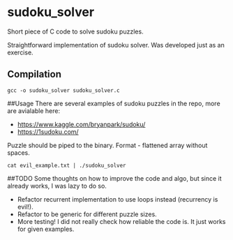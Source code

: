 # sudoku_solver
Short piece of C code to solve sudoku puzzles.

Straightforward implementation of sudoku solver. Was developed just as an exercise.
## Compilation
```
gcc -o sudoku_solver sudoku_solver.c
```
##Usage
There are several examples of sudoku puzzles in the repo, more are avialable here:

* https://www.kaggle.com/bryanpark/sudoku/
* https://1sudoku.com/

Puzzle should be piped to the binary. Format - flattened array without spaces.

```
cat evil_example.txt | ./sudoku_solver
```
##TODO
Some thoughts on how to improve the code and algo, but since it already works, I was lazy to do so.

* Refactor recurrent implementation to use loops instead (recurrency is evil!).
* Refactor to be generic for different puzzle sizes.
* More testing! I did not really check how reliable the code is. It just works for given examples.
